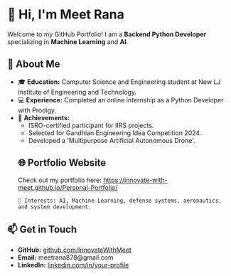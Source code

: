 <!DOCTYPE html>
<html lang="en">
<head>
  <meta charset="UTF-8">
  <meta name="viewport" content="width=device-width, initial-scale=1.0">
  
</head>
<body>
  <h1>👋 Hi, I'm Meet Rana</h1>
  <p>Welcome to my GitHub Portfolio! I am a <strong>Backend Python Developer</strong> specializing in <strong>Machine Learning</strong> and <strong>AI</strong>.</p>
  
  <h2>🌟 About Me</h2>
  <ul>
    <li>🎓 <strong>Education:</strong> Computer Science and Engineering student at New LJ Institute of Engineering and Technology.</li>
    <li>💻 <strong>Experience:</strong> Completed an online internship as a Python Developer with Prodigy.</li>
    <li>🚀 <strong>Achievements:</strong> 
      <ul>
        <li>ISRO-certified participant for IIRS projects.</li>
        <li>Selected for Gandhian Engineering Idea Competition 2024.</li>
        <li>Developed a 'Multipurpose Artificial Autonomous Drone'.</li>
      </ul>
    </li>
    <h2>🌐 Portfolio Website</h2>
  <p>Check out my portfolio here: <a href="https://innovate-with-meet.github.io/Personal-Portfolio/" target="_blank">https://innovate-with-meet.github.io/Personal-Portfolio/</a></p>
    
    🔭 Interests: AI, Machine Learning, defense systems, aeronautics, and system development.
  </ul>

  <h2>📫 Get in Touch</h2>
  <ul>
    <li><strong>GitHub:</strong> <a href="https://github.com/InnovateWithMeet" target="_blank">github.com/InnovateWithMeet</a></li>
    <li><strong>Email:</strong> meetrana878@gmail.com</li>
    <li><strong>LinkedIn:</strong> <a href="https://www.linkedin.com/in/your-profile/](https://www.linkedin.com/in/rana-meet-7503aa2ab/?utm_source=share&utm_campaign=share_via&utm_content=profile&utm_medium=android_app" target="_blank">linkedin.com/in/your-profile</a></li>
  </ul>
</body>
</html>
